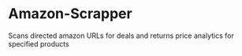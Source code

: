 # Amazon-Scrapper
Scans directed amazon URLs for deals and returns price analytics for specified products
